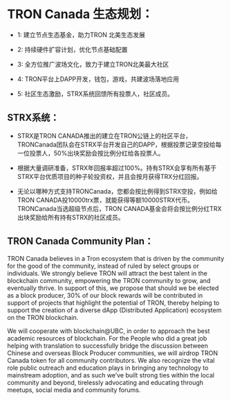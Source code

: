 # TRON Canada 生态规划：

* 1: 建立节点生态基金，助力TRON 北美生态发展

* 2: 持续硬件扩容计划，优化节点基础配置

* 3: 全方位推广波场文化，致力于建立TRON北美最大社区

* 4: TRON平台上DAPP开发，钱包，游戏，共建波场落地应用

* 5: 社区生态激励，STRX系统回馈所有投票人，社区成员。

## STRX系统：

* STRX是TRON CANADA推出的建立在TRON公链上的社区平台，TRONCanada团队会在STRX平台开发自己的DAPP，根据投票记录空投给每一位投票人，50%出块奖励会按比例分红给各投票人。

* 根据大量调研准备，STRX年回报率超过100%。持有STRX会享有所有基于STRX平台优质项目的种子轮投资权，并且会按月获得TRX分红回报。

* 无论以哪种方式支持TRONCanada，您都会按比例得到STRX空投，例如给TRON CANADA投10000trx票，就能获得等额10000STRX代币。TRONCanada当选超级节点后，TRON CANADA基金会将会按比例分红TRX出块奖励给所有持有STRX的社区成员。

## TRON Canada Community Plan：

TRON Canada believes in a Tron ecosystem that is driven by the community for the good of the community, instead of ruled by select groups or individuals. We strongly believe TRON will attract the best talent in the blockchain community, empowering the TRON community to grow, and eventually thrive. In support of this, we propose that should we be elected as a block producer, 30% of our block rewards will be contributed in support of projects that highlight the potential of TRON, thereby helping to support the creation of a diverse dApp (Distributed Application) ecosystem on the TRON blockchain.

We will cooperate with blockchain@UBC, in order to approach the best academic resources of blockchain. For the People who did a great job helping with translation to successfully bridge the discussion between Chinese and overseas Block Producer communities, we will airdrop TRON Canada token for all community contributors. We also recognize the vital role public outreach and education plays in bringing any technology to mainstream adoption, and as such we’ve built strong ties within the local community and beyond, tirelessly advocating and educating through meetups, social media and community forums.
